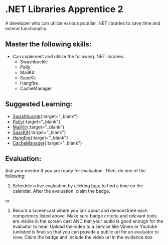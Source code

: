 # .NET Libraries Apprentice 2

A developer who can utilize various popular .NET libraries to save time and extend functionality.

## Master the following skills:

* Can implement and utilize the following .NET libraries:
  * Swashbuckle
  * Polly
  * MailKit
  * SaasKit
  * Hangfire
  * CacheManager

## Suggested Learning:

* [Swashbuckle](https://github.com/domaindrivendev/Swashbuckle.AspNetCore){:target="_blank"}
* [Polly](https://github.com/App-vNext/Polly){:target="_blank"}
* [MailKit](https://github.com/jstedfast/MailKit){:target="_blank"}
* [SaasKit](https://github.com/saaskit/saaskit){:target="_blank"}
* [Hangfire](http://hangfire.io/){:target="_blank"}
* [CacheManager](https://github.com/MichaCo/CacheManager){:target="_blank"}

## Evaluation:

Ask your mentor if you are ready for evaluation. Then, do one of the following:

1. Schedule a live evaluation by clicking [here](http://evals.codex.academy) to find a time on the calendar. After the evaluation, claim the badge.

or

2. Record a screencast where you talk about and demonstrate each competency listed above. Make sure badge criteria and relevant tools are visible in the screen cast AND that your audio is good enough for the evaluator to hear. Upload the video to a service like Vimeo or Youtube (unlisted is fine) so that you can provide a public url for an evaluator to view. Claim the badge and include the video url in the evidence box.
